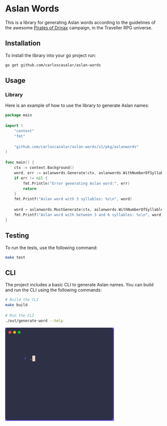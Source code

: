 # Aslan Words

This is a library for generating Aslan words according to the guidelines of the awesome [Pirates of Drinax](https://www.mongoosepublishing.com/products/the-pirates-of-drinax?srsltid=AfmBOoq1tbdk_O_QGAK5xoYQc13tXsNSOn8tu5wHto5TOTVtvqMkq-pH) campaign, in the Traveller RPG universe.

## Installation

To install the library into your go project run:

```sh
go get github.com/carloscasalar/aslan-words
```

## Usage

### Library

Here is an example of how to use the library to generate Aslan names:

```go
package main

import (
	"context"
	"fmt"

	"github.com/carloscasalar/aslan-words/v1/pkg/aslanwords"
)

func main() {
	ctx := context.Background()
	word, err := aslanwords.Generate(ctx, aslanwords.WithNumberOfSyllables(3))
	if err != nil {
		fmt.Println("Error generating Aslan word:", err)
		return
	}
	fmt.Printf("Aslan word with 3 syllables: %s\n", word)

	word = aslanwords.MustGenerate(ctx, aslanwords.WithNumberOfSyllablesBetween(3, 6))
	fmt.Printf("Aslan word with between 3 and 6 syllables: %s\n", word)
}
```

## Testing

To run the tests, use the following command:

```sh
make test
```

## CLI

The project includes a basic CLI to generate Aslan names. You can build and run the CLI using the following commands:

```sh
# Build the CLI
make build

# Run the CLI
./out/generate-word --help
```

![cli demo](demo/demo.gif)
